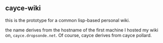 ## cayce-wiki

this is the prototype for a common lisp-based personal wiki.

the name derives from the hostname of the first machine I hosted my
wiki on, `cayce.dropsonde.net`. Of course, cayce derives from cayce
pollard.

